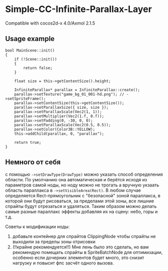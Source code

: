 # Simple-CC-Infinite-Parallax-Layer
Compatible with cocos2d-x 4.0/Axmol 2.1.5

## Usage example
```
bool MainScene::init()
{
    if (!Scene::init())
    {
        return false;
    }

    float size = this->getContentSize().height;

    InfiniteParallax* parallax = InfiniteParallax::create();
    parallax->setTexture("game_bg_01_001-hd.png"); // ->setSpriteFrame();
    parallax->setContentSize(this->getContentSize());
    parallax->setParallaxSize({ size, size });
    parallax->setParallaxScale(Vec2(1, 1));
    parallax->setMultiplier(Vec2(1.f, 0.f));
    parallax->setPadding(0, -30, 0, 0);
    parallax->setParallaxScale(Vec2(0.5, 0.5));
    parallax->setColor(Color3B::YELLOW);
    this->addChild(parallax, 0, "parallax");

    return true;
}
```

## Немного от себя

с помощью `->setDrawType(DrawType)` можно указать способ определения области. По умолчанию она автоматическая и берётся исходя из параметров самой ноды, но ноду можно не трогать а вручную укзаать область параллакса в `->setVisibleArea(Rect)`. В любом случае определяется Rect-прямоугольник 
с "безопасной" зоной параллакса, в которой они будут рисоваться, за пределами этой зоны, все лишние спрайты будут отрезаться и удаляться. Таким образом можно делать самые разные параллакс эффекты добавляя их на сцену: небо, горы и т.д.

Советы к модификации ноды:
1. добавьте контейнер для спрайтов ClippingNode чтобы спрайты не выходили за пределы зоны отрисовки
2. (!!крайне рекомендуется!!) Мне лень было это сделать, но вам рекомендую помещать спрайты в SpriteBatchNode для оптимизации, особенно если дочерних элементов будет много, это снизит нагрузку и повысит фпс засчёт одного вызова.
